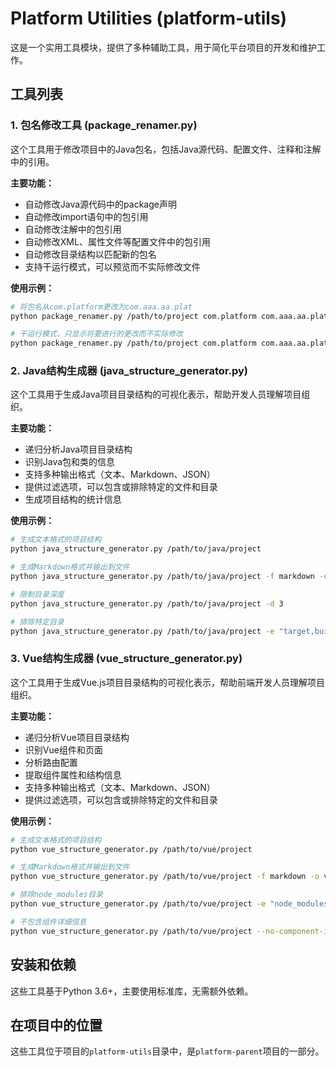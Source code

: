 # Platform Utilities (platform-utils)

这是一个实用工具模块，提供了多种辅助工具，用于简化平台项目的开发和维护工作。

## 工具列表

### 1. 包名修改工具 (package_renamer.py)

这个工具用于修改项目中的Java包名，包括Java源代码、配置文件、注释和注解中的引用。

**主要功能：**
- 自动修改Java源代码中的package声明
- 自动修改import语句中的包引用
- 自动修改注解中的包引用
- 自动修改XML、属性文件等配置文件中的包引用
- 自动修改目录结构以匹配新的包名
- 支持干运行模式，可以预览而不实际修改文件

**使用示例：**
```bash
# 将包名从com.platform更改为com.aaa.aa.plat
python package_renamer.py /path/to/project com.platform com.aaa.aa.plat

# 干运行模式，只显示将要进行的更改而不实际修改
python package_renamer.py /path/to/project com.platform com.aaa.aa.plat --dry-run
```

### 2. Java结构生成器 (java_structure_generator.py)

这个工具用于生成Java项目目录结构的可视化表示，帮助开发人员理解项目组织。

**主要功能：**
- 递归分析Java项目目录结构
- 识别Java包和类的信息
- 支持多种输出格式（文本、Markdown、JSON）
- 提供过滤选项，可以包含或排除特定的文件和目录
- 生成项目结构的统计信息

**使用示例：**
```bash
# 生成文本格式的项目结构
python java_structure_generator.py /path/to/java/project

# 生成Markdown格式并输出到文件
python java_structure_generator.py /path/to/java/project -f markdown -o structure.md

# 限制目录深度
python java_structure_generator.py /path/to/java/project -d 3

# 排除特定目录
python java_structure_generator.py /path/to/java/project -e "target,build"
```

### 3. Vue结构生成器 (vue_structure_generator.py)

这个工具用于生成Vue.js项目目录结构的可视化表示，帮助前端开发人员理解项目组织。

**主要功能：**
- 递归分析Vue项目目录结构
- 识别Vue组件和页面
- 分析路由配置
- 提取组件属性和结构信息
- 支持多种输出格式（文本、Markdown、JSON）
- 提供过滤选项，可以包含或排除特定的文件和目录

**使用示例：**
```bash
# 生成文本格式的项目结构
python vue_structure_generator.py /path/to/vue/project

# 生成Markdown格式并输出到文件
python vue_structure_generator.py /path/to/vue/project -f markdown -o vue-structure.md

# 排除node_modules目录
python vue_structure_generator.py /path/to/vue/project -e "node_modules"

# 不包含组件详细信息
python vue_structure_generator.py /path/to/vue/project --no-component-info
```

## 安装和依赖

这些工具基于Python 3.6+，主要使用标准库，无需额外依赖。

## 在项目中的位置

这些工具位于项目的`platform-utils`目录中，是`platform-parent`项目的一部分。
